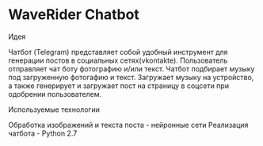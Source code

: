 # WaveRider Chatbot
Идея

Чатбот (Telegram) представляет собой удобный инструмент для генерации постов в социальных сетях(vkontakte).
Пользователь отправляет чат боту фотографию и/или текст. Чатбот подбирает музыку под загруженную фотогафию и текст.
Загружает музыку на устройство, а также генерирует и загружает пост на страницу в соцсети при одобрении пользователем.

Используемые технологии

Обработка изображений и текста поста - нейронные сети
Реализация чатбота - Python 2.7
